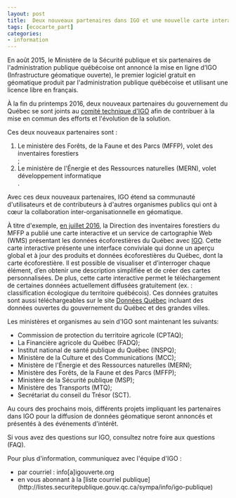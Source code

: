 ```yaml
---
layout: post
title:  Deux nouveaux partenaires dans IGO et une nouvelle carte interactive écoforestière
tags: [ecocarte_part] 
categories:
- information
---
```


En août 2015, le Ministère de la Sécurité publique et six partenaires de l'administration publique québécoise ont annoncé la mise en ligne d’IGO (Infrastructure géomatique ouverte), le premier logiciel gratuit en géomatique produit par l'administration publique québécoise et utilisant une licence libre en français.
 
À la fin du printemps 2016, deux nouveaux partenaires du gouvernement du Québec se sont joints au  [comité technique d'IGO](http://igouverte.org/communaute/) afin de contribuer à la mise en commun des efforts et l'évolution de la solution. 
<div class="liste_nouveau_igo" markdown="1" >
Ces deux nouveaux partenaires sont :
<ol>
			<li>Le ministère des Forêts, de la Faune et des Parcs (MFFP), volet des inventaires forestiers </li>;
<li>Le ministère de l'Énergie et des Ressources naturelles (MERN), volet développement informatique</li>.
		</ol>
</div>

Avec ces deux nouveaux partenaires, IGO étend sa communauté d'utilisateurs et de contributeurs à d'autres organismes publics qui ont à cœur la collaboration inter-organisationnelle en géomatique.

À titre d'exemple, [en juillet 2016](http://geoegl.msp.gouv.qc.ca/blogue/?p=1067), la Direction des inventaires forestiers du MFFP a publié une carte interactive et un service de cartographie Web (WMS) présentant les données écoforestières du Québec avec [IGO](http://geoegl.msp.gouv.qc.ca/igo/mffpecofor/). Cette carte interactive présente une interface conviviale qui donne un aperçu global et à jour des produits et données écoforestières du Québec, dont la carte écoforestière. Il est possible de visualiser et d’interroger chaque élément, d’en obtenir une description simplifiée et de créer des cartes personnalisées. De plus, cette carte interactive permet le téléchargement de certaines données actuellement diffusées gratuitement (ex. : classification écologique du territoire québécois). Ces données gratuites sont aussi téléchargeables sur le site  [Données Québec](www.donneesquebec.ca/recherche/fr/organization/mffp) incluant des données ouvertes du gouvernement du Québec et des grandes villes.

Les ministères et organismes au sein d'IGO sont maintenant les suivants:
- Commission de protection du territoire agricole (CPTAQ);
- La Financière agricole du Québec (FADQ);
- Institut national de santé publique du Québec (INSPQ);
- Ministère de la Culture et des Communications (MCC);
- Ministère de l'Énergie et des Ressources naturelles (MERN);
- Ministère des Forêts, de la Faune et des Parcs (MFFP);
- Ministère de la Sécurité publique (MSP);
- Ministère des Transports (MTQ);
- Secrétariat du conseil du Trésor (SCT).

Au cours des prochains mois, différents projets impliquant les partenaires dans IGO pour la diffusion de données géomatique seront annoncés et présentés à des événements d'intérêt.

Si vous avez des questions sur IGO, consultez notre foire aux questions (FAQ).

Pour plus d'information, communiquez avec l'équipe d'IGO :
<div class="contact" markdown="1" >
<ul>
			<li>par courriel : info[a]igouverte.org</li>
			<li>en vous abonnant  à la [liste courriel publique](http://listes.securitepublique.gouv.qc.ca/sympa/info/igo-publique) </li>
		</ul>
</div>
